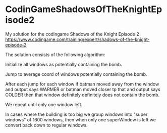 # CodinGameShadowsOfTheKnightEpisode2
My solution for the codingame Shadows of the Knight Episode 2
https://www.codingame.com/training/expert/shadows-of-the-knight-episode-2

The solution consists of the following algorithm:

Initialize all windows as potentially containing the bomb.

Jump to average coord of windows potentially containing the bomb.
    
After each jump for each window if batman moved away from the window and output says WARMER or batman moved closer tp that and output says COLDER then that window definitely definitely does not contain the bomb.

We repeat until only one window left.

In cases where the building is too big we group windows into "super windows" of 1600 windows, then when only one superWindow is left we convert back down to regular windows.
